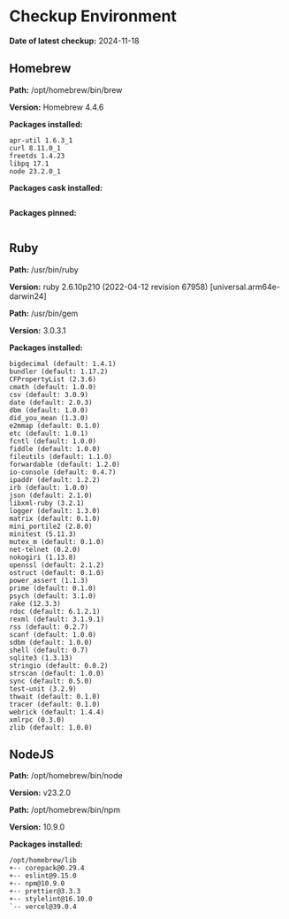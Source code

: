 # Checkup Environment

**Date of latest checkup:** 2024-11-18

## Homebrew

**Path:**
/opt/homebrew/bin/brew

**Version:**
Homebrew 4.4.6

**Packages installed:**

```
apr-util 1.6.3_1
curl 8.11.0_1
freetds 1.4.23
libpq 17.1
node 23.2.0_1
```

**Packages cask installed:**

```

```

**Packages pinned:**

```

```

## Ruby

**Path:**
/usr/bin/ruby

**Version:**
ruby 2.6.10p210 (2022-04-12 revision 67958) [universal.arm64e-darwin24]

**Path:**
/usr/bin/gem

**Version:**
3.0.3.1

**Packages installed:**

```
bigdecimal (default: 1.4.1)
bundler (default: 1.17.2)
CFPropertyList (2.3.6)
cmath (default: 1.0.0)
csv (default: 3.0.9)
date (default: 2.0.3)
dbm (default: 1.0.0)
did_you_mean (1.3.0)
e2mmap (default: 0.1.0)
etc (default: 1.0.1)
fcntl (default: 1.0.0)
fiddle (default: 1.0.0)
fileutils (default: 1.1.0)
forwardable (default: 1.2.0)
io-console (default: 0.4.7)
ipaddr (default: 1.2.2)
irb (default: 1.0.0)
json (default: 2.1.0)
libxml-ruby (3.2.1)
logger (default: 1.3.0)
matrix (default: 0.1.0)
mini_portile2 (2.8.0)
minitest (5.11.3)
mutex_m (default: 0.1.0)
net-telnet (0.2.0)
nokogiri (1.13.8)
openssl (default: 2.1.2)
ostruct (default: 0.1.0)
power_assert (1.1.3)
prime (default: 0.1.0)
psych (default: 3.1.0)
rake (12.3.3)
rdoc (default: 6.1.2.1)
rexml (default: 3.1.9.1)
rss (default: 0.2.7)
scanf (default: 1.0.0)
sdbm (default: 1.0.0)
shell (default: 0.7)
sqlite3 (1.3.13)
stringio (default: 0.0.2)
strscan (default: 1.0.0)
sync (default: 0.5.0)
test-unit (3.2.9)
thwait (default: 0.1.0)
tracer (default: 0.1.0)
webrick (default: 1.4.4)
xmlrpc (0.3.0)
zlib (default: 1.0.0)
```

## NodeJS

**Path:**
/opt/homebrew/bin/node

**Version:**
v23.2.0

**Path:**
/opt/homebrew/bin/npm

**Version:**
10.9.0

**Packages installed:**

```
/opt/homebrew/lib
+-- corepack@0.29.4
+-- eslint@9.15.0
+-- npm@10.9.0
+-- prettier@3.3.3
+-- stylelint@16.10.0
`-- vercel@39.0.4

```
